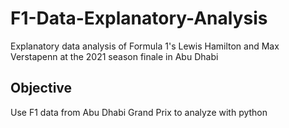 # F1-Data-Explanatory-Analysis
Explanatory data analysis of Formula 1's Lewis Hamilton and Max Verstapenn at the 2021 season finale in Abu Dhabi
## Objective 
Use F1 data from Abu Dhabi Grand Prix to analyze with python
